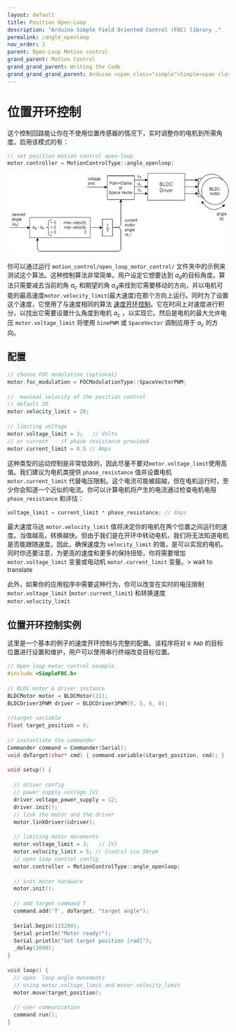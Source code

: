 ```yaml
---
layout: default
title: Position Open-Loop
description: "Arduino Simple Field Oriented Control (FOC) library ."
permalink: /angle_openloop
nav_order: 2
parent: Open-Loop Motion control
grand_parent: Motion Control
grand_grand_parent: Writing the Code
grand_grand_grand_parent: Arduino <span class="simple">Simple<span class="foc">FOC</span>library</span>
---
```


# 位置开环控制
这个控制回路能让你在不使用位置传感器的情况下，实时调整你的电机到所需角度。启用该模式的有：
```cpp
// set position motion control open-loop
motor.controller = MotionControlType::angle_openloop;
```
<img src="extras/Images/open_loop_angle.png">

你可以通过运行 `motion_control/open_loop_motor_control/` 文件夹中的示例来测试这个算法。这种控制算法非常简单。用户设定它想要达到 <i>a<sub>d</sub></i>的目标角度。算法只需要减去当前的角 <i>a<sub>c</sub></i> 和期望的角 <i>a<sub>d</sub></i>来找到它需要移动的方向，并以电机可能的最高速度`motor.velocity_limit`(最大速度)在那个方向上运行。同时为了设置这个速度，它使用了与速度相同的算法 [速度开环控制](velocity_openloop)。它在时间上对速度进行积分，以找出它需要设置什么角度到电机 <i>a<sub>c</sub></i> ，以实现它。然后是电机的最大允许电压 `motor.voltage_limit` 将使用 `SinePWM` 或 `SpaceVector` 调制应用于 <i>a<sub>c</sub></i> 的方向。

## 配置
``` cpp
// choose FOC modulation (optional)
motor.foc_modulation = FOCModulationType::SpaceVectorPWM;

//  maximal velocity of the position control
// default 20
motor.velocity_limit = 20;

// limiting voltage 
motor.voltage_limit = 3;   // Volts
// or current  - if phase resistance provided
motor.current_limit = 0.5 // Amps
```

这种类型的运动控制是非常低效的，因此尽量不要对`motor.voltage_limit`使用高值。我们建议为电机类提供 `phase_resistance` 值并设置电机`motor.current_limit` 代替电压限制。这个电流可能被超越，但在电机运行时，至少你会知道一个近似的电流。你可以计算电机将产生的电流通过检查电机电阻 `phase_resistance` 和评估：

```cpp
voltage_limit = current_limit * phase_resistance; // Amps
```

最大速度马达 `motor.velocity_limit` 值将决定你的电机在两个位置之间运行的速度。当值越高，转换越快。但由于我们是在开环中转动电机，我们将无法知道电机是否能跟随速度。因此，确保速度为 `velocity_limit` 的值，是可以实现的电机。同时你还要注意，为更高的速度和更多的保持扭矩，你将需要增加 `motor.voltage_limit` 变量或电动机 `motor.current_limit` 变量。> wait to translate

此外，如果你的应用程序中需要这种行为，你可以改变在实时的电压限制 `motor.voltage_limit` (`motor.current_limit`) 和转换速度 `motor.velocity_limit` 



## 位置开环控制实例
这里是一个基本的例子的速度开环控制与完整的配置。该程序将对 `0 RAD` 的目标位置进行设置和维护，用户可以使用串行终端改变目标位置。

```cpp
// Open loop motor control example
#include <SimpleFOC.h>

// BLDC motor & driver instance
BLDCMotor motor = BLDCMotor(11);
BLDCDriver3PWM driver = BLDCDriver3PWM(9, 5, 6, 8);

//target variable
float target_position = 0;

// instantiate the commander
Commander command = Commander(Serial);
void doTarget(char* cmd) { command.variable(&target_position, cmd); }

void setup() {

  // driver config
  // power supply voltage [V]
  driver.voltage_power_supply = 12;
  driver.init();
  // link the motor and the driver
  motor.linkDriver(&driver);

  // limiting motor movements
  motor.voltage_limit = 3;   // [V]
  motor.velocity_limit = 5; // [rad/s] cca 50rpm
  // open loop control config
  motor.controller = MotionControlType::angle_openloop;

  // init motor hardware
  motor.init();

  // add target command T
  command.add('T', doTarget, "target angle");

  Serial.begin(115200);
  Serial.println("Motor ready!");
  Serial.println("Set target position [rad]");
  _delay(1000);
}

void loop() {
  // open  loop angle movements
  // using motor.voltage_limit and motor.velocity_limit
  motor.move(target_position);
  
  // user communication
  command.run();
}
```
